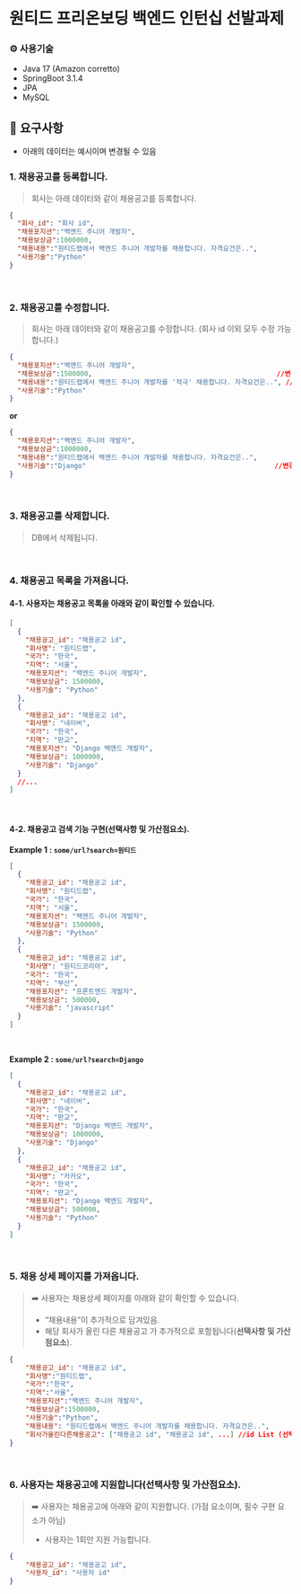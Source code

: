 # 원티드 프리온보딩 백엔드 인턴십 선발과제

### ⚙️ 사용기술
- Java 17 (Amazon corretto)
- SpringBoot 3.1.4
- JPA
- MySQL

## 📌 요구사항
- 아래의 데이터는 예시이며 변경될 수 있음
 
### 1. 채용공고를 등록합니다.
> 회사는 아래 데이터와 같이 채용공고를 등록합니다.

```json
{
  "회사_id": "회사 id",
  "채용포지션":"백엔드 주니어 개발자",
  "채용보상금":1000000,
  "채용내용":"원티드랩에서 백엔드 주니어 개발자를 채용합니다. 자격요건은..",
  "사용기술":"Python"
}
```

<br>

### 2. 채용공고를 수정합니다.
> 회사는 아래 데이터와 같이 채용공고를 수정합니다. (회사 id 이외 모두 수정 가능합니다.)

```json
{
  "채용포지션":"백엔드 주니어 개발자",
  "채용보상금":1500000,                                              //변경됨
  "채용내용":"원티드랩에서 백엔드 주니어 개발자를 '적극' 채용합니다. 자격요건은..", //변경됨
  "사용기술":"Python"
}

```

**or**
```json
{
  "채용포지션":"백엔드 주니어 개발자",
  "채용보상금":1000000,
  "채용내용":"원티드랩에서 백엔드 주니어 개발자를 채용합니다. 자격요건은..",
  "사용기술":"Django"                                               //변경됨
}
```

<br>

### 3. 채용공고를 삭제합니다.
> DB에서 삭제됩니다.

<br>

### 4. 채용공고 목록을 가져옵니다.
#### 4-1. 사용자는 채용공고 목록을 아래와 같이 확인할 수 있습니다.

```json
[
  {
    "채용공고_id": "채용공고 id",
    "회사명": "원티드랩",
    "국가": "한국",
    "지역": "서울",
    "채용포지션": "백엔드 주니어 개발자",
    "채용보상금": 1500000,
    "사용기술": "Python"
  },
  {
    "채용공고_id": "채용공고 id",
    "회사명": "네이버",
    "국가": "한국",
    "지역": "판교",
    "채용포지션": "Django 백엔드 개발자",
    "채용보상금": 1000000,
    "사용기술": "Django"
  }
  //...
]
```

<br>

#### 4-2. 채용공고 검색 기능 구현(선택사항 및 가산점요소).

**Example 1 : `some/url?search=원티드`**
```json
[
  {
    "채용공고_id": "채용공고 id",
    "회사명": "원티드랩",
    "국가": "한국",
    "지역": "서울",
    "채용포지션": "백엔드 주니어 개발자",
    "채용보상금": 1500000,
    "사용기술": "Python"
  },
  {
    "채용공고_id": "채용공고 id",
    "회사명": "원티드코리아",
    "국가": "한국",
    "지역": "부산",
    "채용포지션": "프론트엔드 개발자",
    "채용보상금": 500000,
    "사용기술": "javascript"
  }
]
```

<br>

**Example 2 : `some/url?search=Django`** 
```json
[
  {
    "채용공고_id": "채용공고 id",
    "회사명": "네이버",
    "국가": "한국",
    "지역": "판교",
    "채용포지션": "Django 백엔드 개발자",
    "채용보상금": 1000000,
    "사용기술": "Django"
  },
  {
    "채용공고_id": "채용공고 id",
    "회사명": "카카오",
    "국가": "한국",
    "지역": "판교",
    "채용포지션": "Django 백엔드 개발자",
    "채용보상금": 500000,
    "사용기술": "Python"
  }
]
```

<br>

### 5. 채용 상세 페이지를 가져옵니다.
> ➡️ 사용자는 채용상세 페이지를 아래와 같이 확인할 수 있습니다.  
> - “채용내용”이 추가적으로 담겨있음.
> - 해당 회사가 올린 다른 채용공고 가 추가적으로 포함됩니다(**선택사항 및 가산점요소**).

```json
{
    "채용공고_id": "채용공고 id",
    "회사명":"원티드랩",
    "국가":"한국",
    "지역":"서울",
    "채용포지션":"백엔드 주니어 개발자",
    "채용보상금":1500000,
    "사용기술":"Python",
    "채용내용": "원티드랩에서 백엔드 주니어 개발자를 채용합니다. 자격요건은..",
    "회사가올린다른채용공고": ["채용공고 id", "채용공고 id", ...] //id List (선택사항 및 가산점요소).
}
```

<br>

### 6. 사용자는 채용공고에 지원합니다(선택사항 및 가산점요소).
> ➡️ 사용자는 채용공고에 아래와 같이 지원합니다. (가점 요소이며, 필수 구현 요소가 아님)  
> - 사용자는 1회만 지원 가능합니다.

```json
{
    "채용공고_id": "채용공고 id",
    "사용자_id": "사용자 id"
}
```

<br>
<br>
